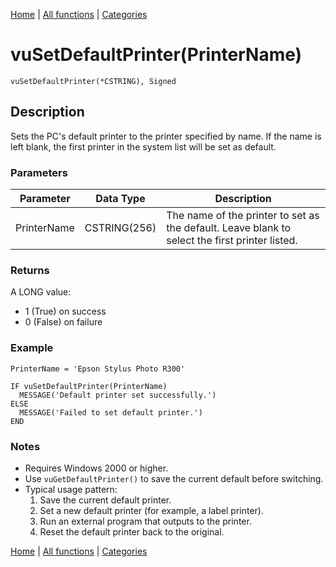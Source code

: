 [Home](../index.md) | [All functions](../all-functions.md) | [Categories](../categories/index.md)

# vuSetDefaultPrinter(PrinterName)

```Prototype
vuSetDefaultPrinter(*CSTRING), Signed
```


## Description
Sets the PC's default printer to the printer specified by name. If the name is left blank, the first printer in the system list will be set as default.

### Parameters

| Parameter   | Data Type    | Description                                                                 |
|-------------|--------------|-----------------------------------------------------------------------------|
| PrinterName | CSTRING(256) | The name of the printer to set as the default. Leave blank to select the first printer listed. |

### Returns
A LONG value:  
- 1 (True) on success  
- 0 (False) on failure  

### Example

```Clarion
PrinterName = 'Epson Stylus Photo R300'

IF vuSetDefaultPrinter(PrinterName)
  MESSAGE('Default printer set successfully.')
ELSE
  MESSAGE('Failed to set default printer.')
END
```

### Notes
- Requires Windows 2000 or higher.  
- Use `vuGetDefaultPrinter()` to save the current default before switching.  
- Typical usage pattern:  
  1. Save the current default printer.  
  2. Set a new default printer (for example, a label printer).  
  3. Run an external program that outputs to the printer.  
  4. Reset the default printer back to the original.

[Home](../index.md) | [All functions](../all-functions.md) | [Categories](../categories/index.md)
